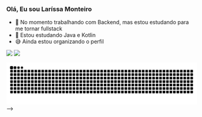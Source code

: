 ### Olá, Eu sou Laríssa Monteiro

- 🔭 No momento trabalhando com Backend, mas estou estudando para me tornar fullstack
- 🌱 Estou estudando Java e Kotlin
- 😅 Ainda estou organizando o perfil

<div>
  <img height="180em" src="https://github-readme-stats.vercel.app/api?username=Larissamonteiroo&show_icons=true&theme=tokyonight&include_all_commits=trust&count_private=true"/>
  <img height="180em" src="https://github-readme-stats.vercel.app/api/top-langs/?username=Larissamonteiroo&layout=compact&langs_count=8&theme=tokyonight"/>
</div>

![Snake animation](https://github.com/Larissamonteiroo/Larissamonteiroo/blob/output/github-contribution-grid-snake.svg)
-->
